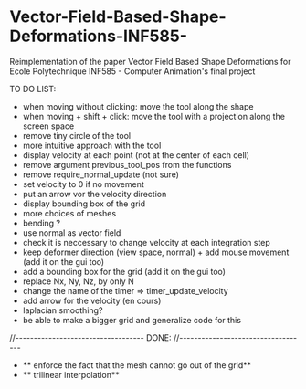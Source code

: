 # Vector-Field-Based-Shape-Deformations-INF585-
Reimplementation of the paper Vector Field Based Shape Deformations for Ecole Polytechnique INF585 - Computer Animation's final project

TO DO LIST: 

- when moving without clicking: move the tool along the shape
- when moving + shift + click: move the tool with a projection along the screen space
- remove tiny circle of the tool
- more intuitive approach with the tool
- display velocity at each point (not at the center of each cell)
- remove argument previous_tool_pos from the functions
- remove require_normal_update (not sure)
- set velocity to 0 if no movement
- put an arrow vor the velocity direction
- display bounding box of the grid
- more choices of meshes
- bending ?
- use normal as vector field
- check it is neccessary to change velocity at each integration step
- keep deformer direction (view space, normal) + add mouse movement (add it on the gui too)
- add a bounding box for the grid (add it on the gui too)
- replace Nx, Ny, Nz, by only N
- change the name of the timer => timer_update_velocity
- add arrow for the velocity (en cours)
- laplacian smoothing?
- be able to make a bigger grid and generalize code for this

//-----------------------------------
DONE:
//-----------------------------------

- ** enforce the fact that the mesh cannot go out of the grid**
- ** trilinear interpolation**

